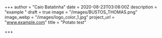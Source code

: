 +++
author = "Caio Batatinha"
date = 2020-08-23T03:08:00Z
description = "example "
draft = true
image = "/images/BUSTOS_THOMAS.png"
image_webp = "/images/logo_color_1.jpg"
project_url = "www.example.com"
title = "Potato test"

+++
